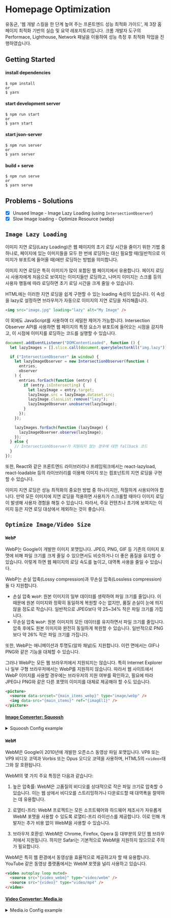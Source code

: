 # Homepage Optimization

유동균, '웹 개발 스킬을 한 단계 높여 주는 프론트엔드 성능 최적화 가이드', 제 3장 홈페이지 최적화 기반의 실습 및 요약 레포지토리입니다. 크롬 개발자 도구의 Performace, Lighthouse, Network 패널을 이용하여 성능 측정 후 최적화 작업을 진행하였습니다.

## Getting Started

#### install dependencies

```
$ npm install
or
$ yarn
```

#### start development server

```
$ npm run start
or
$ yarn start
```

#### start json-server

```
$ npm run server
or
$ yarn server
```

#### build + serve

```
$ npm run serve
or
$ yarn serve
```

## Problems - Solutions

- [x] Unused Image - Image Lazy Loading (using `IntersectionObserver`)
- [x] Slow Image loading - Optimize Resource (webp)

## `Image Lazy Loading`

이미지 지연 로딩(Lazy Loading)은 웹 페이지의 초기 로딩 시간을 줄이기 위한 기법 중 하나로, 페이지에 있는 이미지들을 모두 한 번에 로딩하는 대신 필요할 때(일반적으로 이미지가 뷰포트에 들어올 때)에만 로딩하는 방법을 의미합니다.

이미지 지연 로딩은 특히 이미지가 많이 포함된 웹 페이지에서 유용합니다. 페이지 로딩 시 사용자에게 처음으로 보여지는 이미지들만 로딩하고, 나머지 이미지는 스크롤 등의 사용자 행동에 따라 로딩하면 초기 로딩 시간을 크게 줄일 수 있습니다.

HTML에는 이러한 지연 로딩을 쉽게 구현할 수 있는 loading 속성이 있습니다. 이 속성을 lazy로 설정하면 브라우저가 자동으로 이미지의 지연 로딩을 처리해줍니다.

```html
<img src="image.jpg" loading="lazy" alt="My Image" />
```

이 외에도 JavaScript를 사용하여 더 세밀한 제어가 가능합니다. Intersection Observer API를 사용하면 웹 페이지의 특정 요소가 뷰포트에 들어오는 시점을 감지하고, 이 시점에 이미지를 로딩하는 코드를 실행할 수 있습니다.

```javascript
document.addEventListener("DOMContentLoaded", function () {
  let lazyImages = [].slice.call(document.querySelectorAll("img.lazy"));

  if ("IntersectionObserver" in window) {
    let lazyImageObserver = new IntersectionObserver(function (
      entries,
      observer
    ) {
      entries.forEach(function (entry) {
        if (entry.isIntersecting) {
          let lazyImage = entry.target;
          lazyImage.src = lazyImage.dataset.src;
          lazyImage.classList.remove("lazy");
          lazyImageObserver.unobserve(lazyImage);
        }
      });
    });

    lazyImages.forEach(function (lazyImage) {
      lazyImageObserver.observe(lazyImage);
    });
  } else {
    // IntersectionObserver가 지원되지 않는 경우에 대한 fallback 코드
  }
});
```

또한, React와 같은 프론트엔드 라이브러리나 프레임워크에서는 react-lazyload, react-loadable 등의 라이브러리를 이용해 이미지 또는 컴포넌트의 지연 로딩을 구현할 수 있습니다.

이미지 지연 로딩은 성능 최적화의 중요한 방법 중 하나이지만, 적절하게 사용되어야 합니다. 만약 모든 이미지에 지연 로딩을 적용하면 사용자가 스크롤할 때마다 이미지 로딩이 발생해 사용자 경험을 해칠 수 있습니다. 따라서, 주요 컨텐츠나 초기에 보여지는 이미지 등은 지연 로딩 대상에서 제외하는 것이 좋습니다.

## `Optimize Image/Video Size`

### `WebP`

WebP는 Google이 개발한 이미지 포맷입니다. JPEG, PNG, GIF 등 기존의 이미지 포맷에 비해 파일 크기를 크게 줄일 수 있으면서도 비슷하거나 더 좋은 품질을 유지할 수 있습니다. 이렇게 하면 웹 페이지의 로딩 속도를 높이고, 대역폭 사용을 줄일 수 있습니다.

WebP는 손실 압축(Lossy compression)과 무손실 압축(Lossless compression) 둘 다 지원합니다.

- 손실 압축 `WebP`: 원본 이미지의 일부 데이터를 생략하여 파일 크기를 줄입니다. 이 때문에 원본 이미지와 정확히 동일하게 복원할 수는 없지만, 품질 손실이 눈에 띄지 않을 정도로 작습니다. 일반적으로 JPEG보다 약 25~34% 작은 파일 크기를 가집니다.
- 무손실 압축 `WebP`: 원본 이미지의 모든 데이터를 유지하면서 파일 크기를 줄입니다. 압축 후에도 원본 이미지와 완전히 동일하게 복원할 수 있습니다. 일반적으로 PNG보다 약 26% 작은 파일 크기를 가집니다.

또한, WebP는 애니메이션과 투명도(알파 채널)도 지원합니다. 이런 면에서는 GIF나 PNG와 같은 기능을 대체할 수 있습니다.

그러나 WebP는 모든 웹 브라우저에서 지원되지는 않습니다. 특히 Internet Explorer나 일부 구형 브라우저에서는 WebP를 지원하지 않습니다. 따라서 웹 사이트에서 WebP 이미지를 사용할 경우에는 브라우저의 지원 여부를 확인하고, 필요에 따라 JPEG나 PNG와 같은 다른 포맷의 이미지를 대체로 제공해야 할 수도 있습니다.

```html
<picture>
  <source data-srcset="{main_items_webp}" type="image/webp" />
  <img data-src="{main_items}" ref="{imagEl1}" />
</picture>
```

#### [Image Converter: Squoosh](https://squoosh.app/)

<details>
<summary>Squoosh Config example</summary>

![image](https://github.com/jiheon788/react-query-realworld/assets/90181028/71caaa06-5474-4281-8db2-2ea9260a1e9b)

</details>

### `WebM`

WebM은 Google이 2010년에 개발한 오픈소스 동영상 파일 포맷입니다. VP8 또는 VP9 비디오 코덱과 Vorbis 또는 Opus 오디오 코덱을 사용하며, HTML5의 `<video>`태그와 잘 호환됩니다.

WebM의 몇 가지 주요 특징은 다음과 같습니다:

1. 높은 압축률: WebM은 고품질의 비디오를 상대적으로 작은 파일 크기로 압축할 수 있습니다. 이는 웹 상에서 비디오를 스트리밍하거나 다운로드할 때 대역폭을 절약하는 데 유용합니다.

2. 로열티-프리: WebM 프로젝트는 모든 소프트웨어와 하드웨어 제조사가 자유롭게 WebM 포맷을 사용할 수 있도록 로열티-프리 라이선스를 제공합니다. 이로 인해 개발자는 추가 비용 없이 WebM을 사용할 수 있습니다.

3. 브라우저 호환성: WebM은 Chrome, Firefox, Opera 등 대부분의 모던 웹 브라우저에서 지원됩니다. 하지만 Safari는 기본적으로 WebM을 지원하지 않으므로 주의가 필요합니다.

WebM은 특히 웹 환경에서 동영상을 효율적으로 제공하고자 할 때 유용합니다. YouTube 같은 동영상 플랫폼에서는 WebM 포맷을 널리 사용하고 있습니다.

```html
<video autoplay loop muted>
  <source src="{video_webm}" type="video/webm" />
  <source src="{video}" type="video/mp4" />
</video>
```

#### [Video Converter: Media.io](https://convert.media.io/app/)

<details>
<summary>Media.io Config example</summary>

![image](https://github.com/jiheon788/react-query-realworld/assets/90181028/f1e7935f-7800-4a49-a6d0-de6a2417fbb0)

</details>
